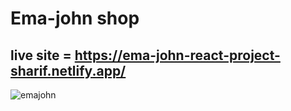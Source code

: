 # Ema-john shop

## live site = https://ema-john-react-project-sharif.netlify.app/
![emajohn](https://user-images.githubusercontent.com/67918074/134717903-25a1377b-40d3-411b-9804-96c620d84161.PNG)
